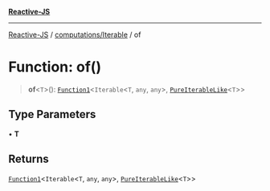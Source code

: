 [**Reactive-JS**](../../../README.md)

***

[Reactive-JS](../../../README.md) / [computations/Iterable](../README.md) / of

# Function: of()

> **of**\<`T`\>(): [`Function1`](../../../functions/type-aliases/Function1.md)\<`Iterable`\<`T`, `any`, `any`\>, [`PureIterableLike`](../../interfaces/PureIterableLike.md)\<`T`\>\>

## Type Parameters

• **T**

## Returns

[`Function1`](../../../functions/type-aliases/Function1.md)\<`Iterable`\<`T`, `any`, `any`\>, [`PureIterableLike`](../../interfaces/PureIterableLike.md)\<`T`\>\>
